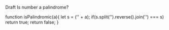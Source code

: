 Draft
Is number a palindrome?

function isPalindromic(a){
  let s = ('' + a);
  if(s.split('').reverse().join('') === s) return true;
  return false;
}
